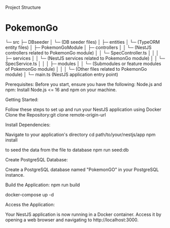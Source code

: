 

Project Structure

# PokemonGo
└─ src
   ├─ DBseeder
   │   └─ (DB seeder files)
   │
   ├─ entities
   │   └─ (TypeORM entity files)
   │
   ├─ PokemonGoModule
   │   ├─ controllers
   │   │   └─ (NestJS controllers related to PokemonGo module)
   │   │   └─ SpecController.ts
   │   │
   │   ├─ services
   │   │   └─ (NestJS services related to PokemonGo module)
   │   │   └─ SpecService.ts
   │   │
   │   ├─ modules
   │   │   └─ (Submodules or feature modules of PokemonGo module)
   │   │
   │   └─ (Other files related to PokemonGo module)
   │
   └─ main.ts (NestJS application entry point)

Prerequisites:
Before you start, ensure you have the following:
Node.js and npm: Install Node.js <= 16 and npm on your machine.

Getting Started:

Follow these steps to set up and run your NestJS application using Docker
Clone the Repository:git clone remote-origin-url

Install Dependencies:

Navigate to your application's directory
cd path/to/your/nestjs/app
npm install

to seed the data from the file to database
npm run seed:db 

Create PostgreSQL Database:

Create a PostgreSQL database named "PokemonGO" in your PostgreSQL instance.

Build the Application:
npm run build

docker-compose up -d

Access the Application:

Your NestJS application is now running in a Docker container. Access it by opening a web browser and navigating to http://localhost:3000.


